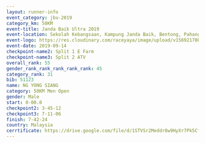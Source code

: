 ```yaml
---
layout: runner-info 
event_category: jbu-2019 
category_km: 50KM 
event-title: Janda Baik Ultra 2019 
event-location: Sekolah Kebangsaan, Kampung Janda Baik, Bentong, Pahang, Malaysia 
event-logo: https://res.cloudinary.com/raceyaya/image/upload/v1569217009/logo/janda-baik_vch1pc.jpg 
event-date: 2019-09-14 
checkpoint-name2: Split 1 E Farm 
checkpoint-name3: Split 2 ATV 
overall_rank: 55
gender_rank_rank_rank_rank_rank: 45
category_rank: 31
bib: 51123
name: NG YONG SIANG
category: 50KM Men Open
gender: Male
start: 0-00.0
checkpoint2: 3-45-12
checkpoint3: 7-11-06
finish: 7-42-24
country: Malaysia
cerrtificate: https://drive.google.com/file/d/1STVSr2Meddr8w9HyXr7Pk5Cf88bwnXDm/view?usp=sharing
---
```

